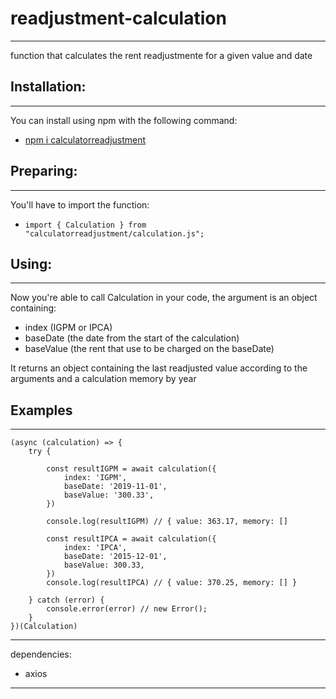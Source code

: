 # readjustment-calculation
-----------------------------------------------------------------

function that calculates the rent readjustmente for a given value and date

## Installation:
-----------------------------------------------------------------

You can install using npm with the following command:
- [npm i calculatorreadjustment](https://www.npmjs.com/package/calculatorreadjustment)

## Preparing:
-----------------------------------------------------------------

You'll have to import the function:

- ```import { Calculation } from "calculatorreadjustment/calculation.js";```

## Using:
-----------------------------------------------------------------
Now you're able to call Calculation in your code, the argument is an object containing:
- index (IGPM or IPCA)
- baseDate (the date from the start of the calculation)
- baseValue (the rent that use to be charged on the baseDate)

It returns an object containing the last readjusted value 
according to the arguments and a calculation memory by year

## Examples
-----------------------------------------------------------------

```
(async (calculation) => {
    try {

        const resultIGPM = await calculation({
            index: 'IGPM',
            baseDate: '2019-11-01',
            baseValue: '300.33',
        })
        
        console.log(resultIGPM) // { value: 363.17, memory: []

        const resultIPCA = await calculation({
            index: 'IPCA',
            baseDate: '2015-12-01',
            baseValue: 300.33,
        })
        console.log(resultIPCA) // { value: 370.25, memory: [] }

    } catch (error) {
        console.error(error) // new Error();
    }
})(Calculation)
```


-----------------------------------------------------------------
dependencies: 
- axios
-----------------------------------------------------------------
